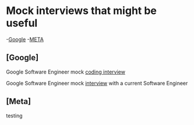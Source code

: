 # Mock interviews that might be useful

-[Google](#Google)
-[META](#Meta)



## [Google]
 Google Software Engineer mock [coding interview](https://www.youtube.com/watch?v=riBWq1DvVb8)

 Google Software Engineer mock [interview](https://www.youtube.com/watch?v=rw4s4M3hFfs) with a current Software Engineer

## [Meta]
testing 
